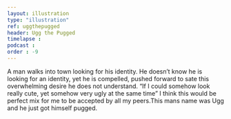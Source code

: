 ```yaml
---
layout: illustration
type: "illustration"
ref: uggthepugged
header: Ugg the Pugged
timelapse : 
podcast : 
order : -9
---
```


A man walks into town looking for his identity. He doesn’t know he is looking for an identity, yet he is compelled, pushed forward to sate this overwhelming desire he does not understand. “If I could somehow look really cute, yet somehow very ugly at the same time”  I think this would be perfect mix for me to be accepted by all my peers.This mans name was Ugg and he just got himself pugged.